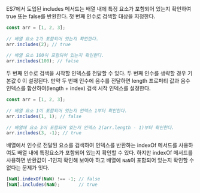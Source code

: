 ES7에서 도입된 includes 메서드는 배열 내에 특정 요소가 포함되어 있는지 확인하여 true 또는 false를 반환한다. 첫 번째 인수로 검색할 대상을 지정한다.

```javascript
const arr = [1, 2, 3];  
  
// 배열 요소 2가 포함되어 잇는지 확인한다.  
arr.includes(2); // true  
  
// 배열 요소 100이 포함되어 있는지 확인한다.  
arr.includes(100); // false
```

두 번째 인수로 검색을 시작할 인덱스를 전달할 수 있다. 두 번째 인수를 생략할 경우 기본값 0 이 설정된다.
만약 두 번째 인수에 음수를 전달하면 length 프로퍼티 값과 음수 인덱스를 합산하여(length + index) 검색 시작 인덱스를 설정한다.
```javascript
const arr = [1, 2, 3];  
  
// 배열 요소 1이 포함되어 잇는지 인덱스 1부터 확인한다.  
arr.includes(1, 1); // false  
  
// 배열에 요소 3이 포함되어 있는지 인덱스 2(arr.length - 1)부터 확인한다.  
arr.includes(3, -1); // true
```

배열에서 인수로 전달된 요소를 검색하여 인덱스를 반환하는 indexOf 메서드를 사용하여도 배열 내에 특정요소가 포함되어 있는지 확인할 수 있다. 하지만 indexOf 메서드를 사용하면 반환값이 -1인지 확인해 보아야 하고 배열에 `NaN`이 포함되어 있는지 확인할 수 없다는 문제가 잇다.
```javascript
[NaN].indexOf(NaN) !== -1; // false
[NaN].includes(NaN);       // true
```
